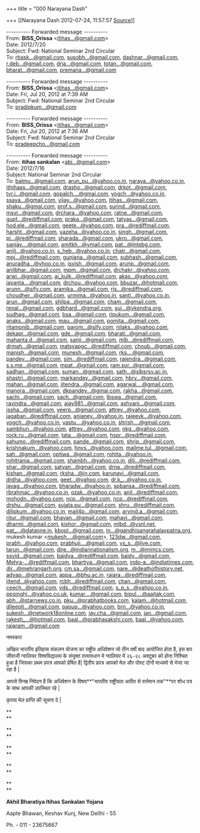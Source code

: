 +++
title = "000 Narayana Dash"

+++
[[Narayana Dash	2012-07-24, 11:57:57 [Source](https://groups.google.com/g/bvparishat/c/7KzdAQoXTa0)]]



  
  

---------- Forwarded message ----------  
From: **BISS_Orissa** \<[itihas...@gmail.com]()\>  
Date: 2012/7/20  
Subject: Fwd: National Seminar 2nd Circular  
To: [rbask...@gmail.com](), [susobh...@gmail.com](), [dashnar...@gmail.com](), [r.deb...@gmail.com](), [drja...@gmail.com](), [totan...@gmail.com](), [bharat...@gmail.com](), [premana...@gmail.com]()  
  
  
  
  

---------- Forwarded message ----------  
From: **BISS_Orissa** \<[itihas...@gmail.com]()\>  
Date: Fri, Jul 20, 2012 at 7:39 AM  
Subject: Fwd: National Seminar 2nd Circular  
To: [pradipkum...@gmail.com]()  
  
  

  
  

---------- Forwarded message ----------  
From: **BISS_Orissa** \<[itihas...@gmail.com]()\>  
Date: Fri, Jul 20, 2012 at 7:36 AM  
Subject: Fwd: National Seminar 2nd Circular  
To: [pradeepcho...@gmail.com]()  
  
  

  
  

---------- Forwarded message ----------  
From: **itihas sankalan** \<[abi...@gmail.com]()\>  
Date: 2012/7/16  
Subject: National Seminar 2nd Circular  
To: [balmu...@gmail.com](), [arun_pu...@yahoo.co.in](), [naraya...@yahoo.co.in](), [ithihaas...@gmail.com](), [drasho...@gmail.com](), [drkot...@gmail.com](), [tvr.i...@gmail.com](), [gopalch....@gmai.com](), [yogch...@yahoo.co.in](), [ssava...@gmail.com](), [vijay...@yahoo.com](), [itihas...@gmail.com](), [shaku...@gmai.com](), [prof.s...@gmail.com](), [surind...@gmail.com](), [msvi...@gmail.com](), [drchara...@yahoo.com](), [ratne...@gmail.com](), [gupt...@rediffmail.com](), [praka...@gmail.com](), [tatyas...@gmail.com](), [hod.ele...@gmail.com](), [geete...@yahoo.com](), [pra...@rediffmail.com](), [harsht...@gmail.com](), [vazeha...@yahoo.co.in](), [singh...@gmail.com](), [pi...@rediffmail.com](), [sharada...@gmail.com](), [ukro...@gmail.com](), [sanjay....@gmail.com](), [amitkh...@ymail.com](), [pat...@lntebg.com](), [anilj...@yahoo.co.in](), [s_heb...@yahoo.co.in](), [chatr...@gmail.com](), [mpj...@rediffmail.com](), [gunjana...@gmail.com](), [subhash...@gmail.com](), [anuradha...@yhoo.co.in](), [isvish...@gmail.com](), [arunp...@gmail.com](), [anilbhar...@gmail.com](), [mpm...@gmail.com](), [drchakr...@yahoo.com](), [arwi...@gmail.com](), [aj_kulk...@rediffmail.com](), [akas...@yahoo.com](), [jayanta....@gmail.com](), [drchou...@yahoo.com](), [bbuzar...@hotmail.com](), [arunn...@sify.com](), [aramika...@gmail.com](), [rjs...@rediffmail.com](), [choudher...@gmail.com](), [urmima...@yahoo.in](), [santi...@yahoo.co.in](), [arun...@gmail.com](), [shilpa...@gmail.com](), [cham...@gmail.com](), [renal...@gmail.com](), [gdbhard...@gmail.com](), [suj...@vkendra.org](), [sudhag...@gmail.com](), [bsa...@gmail.com](), [ripukum...@gmail.com](), [anaks...@gmail.com](), [mau...@gmail.com](), [pomita...@gmail.com](), [ritamonib...@gmail.com](), [parom...@sify.com](), [nilaks...@yahoo.com](), [dekapr...@gmail.com](), [gde...@gmail.com](), [bharati...@gmail.com](), [mahanta.d...@gmail.com](), [sanji...@gmail.com](), [mlb...@rediffmail.com](), [drmah...@gmail.com](), [matsyapgc...@rediffmail.com](), [choub...@gmail.com](), [manish...@gmail.com](), [munesh...@gmail.com](), [rks....@gmail.com](), [pandey....@gmail.com](), [sim...@rediffmail.com](), [rajendra...@gmail.com](), [s.s.me...@gmail.com](), [mpat...@gmail.com](), [ram.sur...@gmail.com](), [sadhan...@gmail.com](), [suman...@gmail.com](), [sath...@slbsrsv.ac.in](), [shastri...@gmail.com](), [markandey...@gmail.com](), [hbrv...@gmail.com](), [mahan...@gmail.com](), [jitendra...@gmail.com](), [agarwal....@gmail.com](), [manora...@gmail.com](), [dkpandey...@gmai.com](), [rakha...@gmail.com](), [sachi...@gmail.com](), [sach...@gmail.com](), [lbswa...@gmail.com](), [ravindra...@gmail.com](), [ajay981...@gmail.com](), [ashvani...@gmail.com](), [jssha...@gmail.com](), [veerp...@gmail.com](), [attrey...@yahoo.com](), [jagaban...@rediffmail.com](), [anjaney...@yahoo.in](), [rajeevk...@yahoo.com](), [yogch...@yahoo.co.in](), [vastu....@yahoo.co.in](), [shrish....@gmail.com](), [sambhun...@yahoo.com](), [attrey...@yahoo.com](), [nkg...@yahoo.com](), [rock.ru...@gmail.com](), [tata....@gmail.com](), [hspr...@rediffmail.com](), [sahumo...@rediffmail.com](), [pande...@gmail.com](), [shrip...@gmail.com](), [krishnakum...@yahoo.com](), [hnvs...@yahoo.com](), [mailme.tul...@gmail.com](), [sah...@gmail.com](), [optiwa...@gmail.com](), [rohita...@yahoo.in](), [rohitranja...@gmail.com](), [shambh...@yahoo.co.in](), [dili...@rediffmail.com](), [shar...@gmail.com](), [satyan...@gmail.com](), [drna...@rediffmail.com](), [kishan...@gmail.com](), [rksha...@in.com](), [karunavi...@gmail.com](), [drdha...@yahoo.com](), [geet...@yahoo.com](), [dr.k\_...@yahoo.co.in](), [jayag...@yahoo.com](), [bharadw...@yahoo.in](), [spbansa...@rediffmail.com](), [rbrahmac...@yahoo.co.in](), [ozak...@yahoo.co.in](), [anil...@rediffmail.com](), [mohodn...@yahoo.com](), [ncp...@gmail.com](), [ncp...@rediffmail.com](), [drshu...@gmail.com](), [sujata.pu...@gmail.com](), [shru...@rediffmail.com](), [dilipkum...@yahoo.co.in](), [mail4p...@gmail.com](), [arvind.a...@gmail.com](), [ritur...@gmail.com](), [bhavan...@gmail.com](), [mahavi...@gmail.com](), [dharmi...@gmail.com](), [kishor...@gmail.com](), [mlbd...@vsnl.net](), [pat\_...@dataone.in](), [kbopl...@gmail.com](), [in...@gandhisangrahalaypatna.org](), mukesh kumar \<[mukesh....@gmail.com]()\>, [123dw...@gmail.com](), [prabh...@yahoo.com](), [prabhuji....@gmail.com](), [vs_s...@live.com](), [tarun...@gmail.com](), [dire...@indiannationalism.org](), [m...@mimcs.com](), [ssvid...@gmail.com](), [baidya...@rediffmail.com](), [baidy...@gmail.com](), [Mehra-...@rediffmail.com](), [bhartiya...@gmail.com](), [indo-a...@indiatimes.com](), [dir...@mehrangarh.org](), [cm.sa...@gmail.com](), [nare...@deathofhistory.net](), [adyap...@gmail.com](), [appa...@bhu.ac.in](), [rajara...@rediffmail.com](), [jitend...@yahoo.com](), [rcbh...@rediffmail.com](), [chan...@gmail.com](), [ceech...@gmail.com](), [vds...@rediffmail.com](), [s_p\_s...@yahoo.co.in](), [ppsinghj...@yahoo.co.uk](), [kumar....@gmail.com](), [bipul....@aajtak.com](), [abh...@starnews.co.in](), [pku...@prabhatbooks.com](), [kalam...@hotmail.com](), [dileepti...@gmail.com](), [papup...@yahoo.com](), [brn...@yahoo.co.in](), [sukesh...@network18online.com](), [jay.cha...@gmail.com](), [jan...@gmail.com](), [rakesh\_...@hotmail.com](), [baal...@prabhasakshi.com](), [baal...@yahoo.com](), [rajaram...@gmail.com]()  
  
  

  

नमस्कार

  

अखिल भारतीय इतिहास संकलन योजना का राष्ट्रीय अधिवेशन जो तीन वर्षो बाद आयोजित होता है, इस बार जीवाजी ग्वालियर विश्वविद्यालय के संयुक्त तत्वावधान मे ग्वालियर में २६-२८ अक्टूबर को होना निश्चित हुआ है जिसका प्रथम प्रपत्र आपको प्रेषित है\| द्वितीय प्रपत्र आपको मेल और पोस्ट दोनों माध्यमो से भेजा जा रहा है \|

  

आपसे विनम्र निवेदन है कि अधिवेशन के विषय**"भारतीय राष्ट्रीयता अतीत से वर्त्तमान तक"**पर शोध पत्र के साथ आपकी उपस्थित रहे \|

  

कृपया मेल प्राप्ति की सूचना दे \|

  

**  
**

**  
**

**  
**

**  
**

**  
**

**Akhil Bharatiya Itihas Sankalan Yojana**

Aapte Bhawan, Keshav Kunj, New Dellhi - 55

Ph. - 011 - 23675667

  

  

  

  

  

